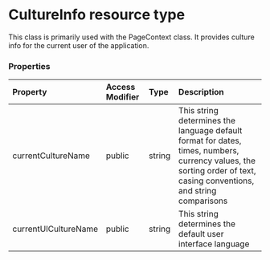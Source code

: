 # CultureInfo resource type

This class is primarily used with the PageContext class. It provides culture info 
for the current user of the application.


### Properties

| Property	   | Access Modifier | Type	| Description|
|:-------------|:----|:-------|:-----------|
|currentCultureName      | public | string | This string determines the language default format for dates, times, numbers, currency values,  the sorting order of text, casing conventions, and string comparisons |
|currentUICultureName      | public | string | This string determines the default user interface language |


